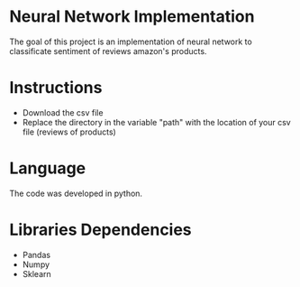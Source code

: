 # Neural Network Implementation

The goal of this project is an implementation of neural network to classificate sentiment of reviews amazon's products.

# Instructions

- Download the csv file
- Replace the directory in the variable "path" with the location of your csv file (reviews of products)

# Language

The code was developed in python.

# Libraries Dependencies 

- Pandas
- Numpy
- Sklearn


